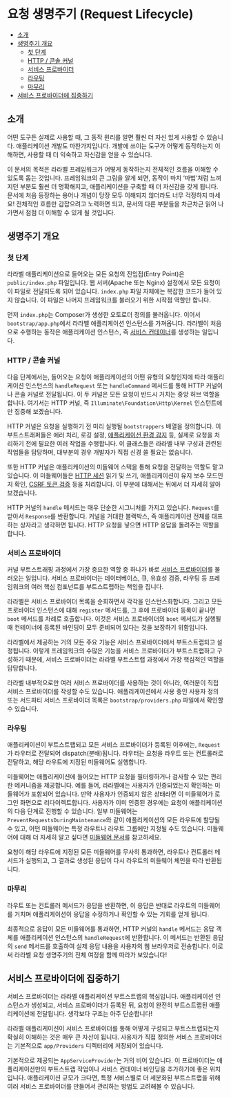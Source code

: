 # 요청 생명주기 (Request Lifecycle)

- [소개](#introduction)
- [생명주기 개요](#lifecycle-overview)
    - [첫 단계](#first-steps)
    - [HTTP / 콘솔 커널](#http-console-kernels)
    - [서비스 프로바이더](#service-providers)
    - [라우팅](#routing)
    - [마무리](#finishing-up)
- [서비스 프로바이더에 집중하기](#focus-on-service-providers)

<a name="introduction"></a>
## 소개

어떤 도구든 실제로 사용할 때, 그 동작 원리를 알면 훨씬 더 자신 있게 사용할 수 있습니다. 애플리케이션 개발도 마찬가지입니다. 개발에 쓰이는 도구가 어떻게 동작하는지 이해하면, 사용할 때 더 익숙하고 자신감을 얻을 수 있습니다.

이 문서의 목적은 라라벨 프레임워크가 어떻게 동작하는지 전체적인 흐름을 이해할 수 있도록 돕는 것입니다. 프레임워크의 큰 그림을 알게 되면, 동작이 마치 ‘마법’처럼 느껴지던 부분도 훨씬 더 명확해지고, 애플리케이션을 구축할 때 더 자신감을 갖게 됩니다. 문서에 처음 등장하는 용어나 개념이 당장 모두 이해되지 않더라도 너무 걱정하지 마세요! 전체적인 흐름만 감잡으려고 노력하면 되고, 문서의 다른 부분들을 차근차근 읽어 나가면서 점점 더 이해할 수 있게 될 것입니다.

<a name="lifecycle-overview"></a>
## 생명주기 개요

<a name="first-steps"></a>
### 첫 단계

라라벨 애플리케이션으로 들어오는 모든 요청의 진입점(Entry Point)은 `public/index.php` 파일입니다. 웹 서버(Apache 또는 Nginx) 설정에서 모든 요청이 이 파일로 전달되도록 되어 있습니다. `index.php` 파일 자체에는 복잡한 코드가 들어 있지 않습니다. 이 파일은 나머지 프레임워크를 불러오기 위한 시작점 역할만 합니다.

먼저 `index.php`는 Composer가 생성한 오토로더 정의를 불러옵니다. 이어서 `bootstrap/app.php`에서 라라벨 애플리케이션 인스턴스를 가져옵니다. 라라벨이 처음으로 수행하는 동작은 애플리케이션 인스턴스, 즉 [서비스 컨테이너](/docs/12.x/container)를 생성하는 일입니다.

<a name="http-console-kernels"></a>
### HTTP / 콘솔 커널

다음 단계에서는, 들어오는 요청이 애플리케이션의 어떤 유형의 요청인지에 따라 애플리케이션 인스턴스의 `handleRequest` 또는 `handleCommand` 메서드를 통해 HTTP 커널이나 콘솔 커널로 전달됩니다. 이 두 커널은 모든 요청이 반드시 거치는 중앙 허브 역할을 합니다. 여기서는 HTTP 커널, 즉 `Illuminate\Foundation\Http\Kernel` 인스턴트에만 집중해 보겠습니다.

HTTP 커널은 요청을 실행하기 전 미리 실행될 `bootstrappers` 배열을 정의합니다. 이 부트스트래퍼들은 에러 처리, 로깅 설정, [애플리케이션 환경 감지](/docs/12.x/configuration#environment-configuration) 등, 실제로 요청을 처리하기 전에 필요한 여러 작업을 수행합니다. 이 클래스들은 라라벨 내부 구성과 관련된 작업들을 담당하며, 대부분의 경우 개발자가 직접 신경 쓸 필요는 없습니다.

또한 HTTP 커널은 애플리케이션의 미들웨어 스택을 통해 요청을 전달하는 역할도 맡고 있습니다. 이 미들웨어들은 [HTTP 세션](/docs/12.x/session) 읽기 및 쓰기, 애플리케이션이 유지 보수 모드인지 확인, [CSRF 토큰 검증](/docs/12.x/csrf) 등을 처리합니다. 이 부분에 대해서는 뒤에서 더 자세히 알아보겠습니다.

HTTP 커널의 `handle` 메서드는 매우 단순한 시그니처를 가지고 있습니다. `Request`를 받아서 `Response`를 반환합니다. 커널을 거대한 블랙박스, 즉 애플리케이션 전체를 대표하는 상자라고 생각하면 됩니다. HTTP 요청을 넣으면 HTTP 응답을 돌려주는 역할을 합니다.

<a name="service-providers"></a>
### 서비스 프로바이더

커널 부트스트래핑 과정에서 가장 중요한 역할 중 하나가 바로 [서비스 프로바이더](/docs/12.x/providers)를 불러오는 일입니다. 서비스 프로바이더는 데이터베이스, 큐, 유효성 검증, 라우팅 등 프레임워크의 여러 핵심 컴포넌트를 부트스트랩하는 책임을 집니다.

라라벨은 서비스 프로바이더 목록을 순회하면서 각각을 인스턴스화합니다. 그리고 모든 프로바이더 인스턴스에 대해 `register` 메서드를, 그 후에 프로바이더 등록이 끝나면 `boot` 메서드를 차례로 호출합니다. 이것은 서비스 프로바이더의 `boot` 메서드가 실행될 때 컨테이너에 등록된 바인딩이 모두 준비되어 있다는 것을 보장하기 위함입니다.

라라벨에서 제공하는 거의 모든 주요 기능은 서비스 프로바이더에서 부트스트랩되고 설정됩니다. 이렇게 프레임워크의 수많은 기능을 서비스 프로바이더가 부트스트랩하고 구성하기 때문에, 서비스 프로바이더는 라라벨 부트스트랩 과정에서 가장 핵심적인 역할을 담당합니다.

라라벨 내부적으로만 여러 서비스 프로바이더를 사용하는 것이 아니라, 여러분이 직접 서비스 프로바이더를 작성할 수도 있습니다. 애플리케이션에서 사용 중인 사용자 정의 또는 서드파티 서비스 프로바이더 목록은 `bootstrap/providers.php` 파일에서 확인할 수 있습니다.

<a name="routing"></a>
### 라우팅

애플리케이션이 부트스트랩되고 모든 서비스 프로바이더가 등록된 이후에는, `Request`가 라우터로 전달되어 dispatch(분배)됩니다. 라우터는 요청을 라우트 또는 컨트롤러로 전달하고, 해당 라우트에 지정된 미들웨어도 실행합니다.

미들웨어는 애플리케이션에 들어오는 HTTP 요청을 필터링하거나 검사할 수 있는 편리한 메커니즘을 제공합니다. 예를 들어, 라라벨에는 사용자가 인증되었는지 확인하는 미들웨어가 포함되어 있습니다. 만약 사용자가 인증되지 않은 상태라면 이 미들웨어가 로그인 화면으로 리다이렉트합니다. 사용자가 이미 인증된 경우에는 요청이 애플리케이션의 다음 단계로 진행할 수 있습니다. 일부 미들웨어는 `PreventRequestsDuringMaintenance`와 같이 애플리케이션의 모든 라우트에 할당될 수 있고, 어떤 미들웨어는 특정 라우트나 라우트 그룹에만 지정될 수도 있습니다. 미들웨어에 대해 더 자세히 알고 싶다면 [미들웨어 문서](/docs/12.x/middleware)를 참고하세요.

요청이 해당 라우트에 지정된 모든 미들웨어를 무사히 통과하면, 라우트나 컨트롤러 메서드가 실행되고, 그 결과로 생성된 응답이 다시 라우트의 미들웨어 체인을 따라 반환됩니다.

<a name="finishing-up"></a>
### 마무리

라우트 또는 컨트롤러 메서드가 응답을 반환하면, 이 응답은 반대로 라우트의 미들웨어를 거치며 애플리케이션이 응답을 수정하거나 확인할 수 있는 기회를 얻게 됩니다.

최종적으로 응답이 모든 미들웨어를 통과하면, HTTP 커널의 `handle` 메서드는 응답 객체를 애플리케이션 인스턴스의 `handleRequest`에 반환합니다. 이 메서드는 반환된 응답의 `send` 메서드를 호출하여 실제 응답 내용을 사용자의 웹 브라우저로 전송합니다. 이로써 라라벨 요청 생명주기의 전체 여정을 함께 따라가 보았습니다!

<a name="focus-on-service-providers"></a>
## 서비스 프로바이더에 집중하기

서비스 프로바이더는 라라벨 애플리케이션 부트스트랩의 핵심입니다. 애플리케이션 인스턴스가 생성되고, 서비스 프로바이더가 등록된 뒤, 요청이 완전히 부트스트랩된 애플리케이션에 전달됩니다. 생각보다 구조는 아주 단순합니다!

라라벨 애플리케이션이 서비스 프로바이더를 통해 어떻게 구성되고 부트스트랩되는지 확실히 이해하는 것은 매우 큰 자산이 됩니다. 사용자가 직접 정의한 서비스 프로바이더는 기본적으로 `app/Providers` 디렉터리에 저장되어 있습니다.

기본적으로 제공되는 `AppServiceProvider`는 거의 비어 있습니다. 이 프로바이더는 애플리케이션만의 부트스트랩 작업이나 서비스 컨테이너 바인딩을 추가하기에 좋은 위치입니다. 애플리케이션 규모가 크다면, 특정 서비스별로 더 세분화된 부트스트랩을 위해 여러 서비스 프로바이더를 만들어서 관리하는 방법도 고려해볼 수 있습니다.